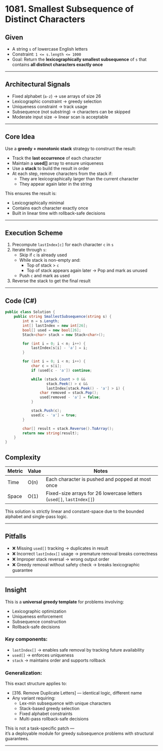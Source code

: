 # 1081. Smallest Subsequence of Distinct Characters

## Given

- A string `s` of lowercase English letters  
- Constraint: `1 <= s.length <= 1000`  
- Goal: Return the **lexicographically smallest subsequence** of `s` that contains **all distinct characters exactly once**

---

## Architectural Signals

- Fixed alphabet (`a-z`) → use arrays of size 26  
- Lexicographic constraint → greedy selection  
- Uniqueness constraint → track usage  
- Subsequence (not substring) → characters can be skipped  
- Moderate input size → linear scan is acceptable

---

## Core Idea

Use a **greedy + monotonic stack** strategy to construct the result:

- Track the **last occurrence** of each character  
- Maintain a **used[]** array to ensure uniqueness  
- Use a **stack** to build the result in order  
- At each step, remove characters from the stack if:
  - They are lexicographically larger than the current character  
  - They appear again later in the string

This ensures the result is:
- Lexicographically minimal  
- Contains each character exactly once  
- Built in linear time with rollback-safe decisions

---

## Execution Scheme

1. Precompute `lastIndex[c]` for each character `c` in `s`
2. Iterate through `s`:
   - Skip if `c` is already used
   - While stack is non-empty and:
     - Top of stack > `c`
     - Top of stack appears again later
     → Pop and mark as unused
   - Push `c` and mark as used
3. Reverse the stack to get the final result

---

## Code (C#)

```csharp
public class Solution {
    public string SmallestSubsequence(string s) {
        int n = s.Length;
        int[] lastIndex = new int[26];
        bool[] used = new bool[26];
        Stack<char> stack = new Stack<char>();

        for (int i = 0; i < n; i++) {
            lastIndex[s[i] - 'a'] = i;
        }

        for (int i = 0; i < n; i++) {
            char c = s[i];
            if (used[c - 'a']) continue;

            while (stack.Count > 0 &&
                   stack.Peek() > c &&
                   lastIndex[stack.Peek() - 'a'] > i) {
                char removed = stack.Pop();
                used[removed - 'a'] = false;
            }

            stack.Push(c);
            used[c - 'a'] = true;
        }

        char[] result = stack.Reverse().ToArray();
        return new string(result);
    }
}


```

## Complexity

| Metric | Value | Notes |
|--------|-------|-------|
| Time   | O(n)  | Each character is pushed and popped at most once |
| Space  | O(1)  | Fixed-size arrays for 26 lowercase letters (`used[]`, `lastIndex[]`) |

This solution is strictly linear and constant-space due to the bounded alphabet and single-pass logic.

---

## Pitfalls

- ❌ Missing `used[]` tracking → duplicates in result  
- ❌ Incorrect `lastIndex[]` usage → premature removal breaks correctness  
- ❌ Improper stack reversal → wrong output order  
- ❌ Greedy removal without safety check → breaks lexicographic guarantee

---

## Insight

This is a **universal greedy template** for problems involving:

- Lexicographic optimization  
- Uniqueness enforcement  
- Subsequence construction  
- Rollback-safe decisions

### Key components:

- `lastIndex[]` → enables safe removal by tracking future availability  
- `used[]` → enforces uniqueness  
- `stack` → maintains order and supports rollback

### Generalization:

This exact structure applies to:
- [316. Remove Duplicate Letters] — identical logic, different name  
- Any variant requiring:
  - Lex-min subsequence with unique characters  
  - Stack-based greedy selection  
  - Fixed alphabet constraints  
  - Multi-pass rollback-safe decisions

This is not a task-specific patch —  
it’s a deployable module for greedy subsequence problems with structural guarantees.

---
